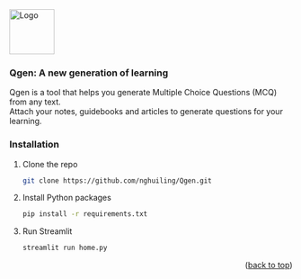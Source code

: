 <img src="data/logo.png" alt="Logo" width="80" height="80">

### Qgen: A new generation of learning

Qgen is a tool that helps you generate Multiple Choice Questions (MCQ) from any text.<br>
Attach your notes, guidebooks and articles to generate questions for your learning.



### Installation

1. Clone the repo
   ```sh
   git clone https://github.com/nghuiling/Qgen.git
   ```
3. Install Python packages
   ```sh
   pip install -r requirements.txt
   ```
4. Run Streamlit 
   ```sh
   streamlit run home.py
   ```

<p align="right">(<a href="#readme-top">back to top</a>)</p>

